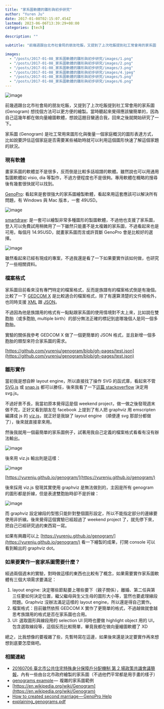 ```yaml
---
title: "家系圖軟體的雛形與初步研究"
author: "Yuren Ju"
date: 2017-01-08T02:15:07.454Z
lastmod: 2023-06-06T13:39:29+08:00
categories: [tech]

description: ""

subtitle: "前幾週跟台北市社會局的朋友吃飯，又提到了上次吃飯提到社工常會用的家系圖 (Genogram) 想找個方法可以更方便的繪製。當時聽起來覺得應該蠻簡單的，因為自己這幾年都在做向量繪圖軟體，想說這題目蠻適合我，回來之後就開始研究了一下。"

images:
  - "/posts/2017-01-08_家系圖軟體的雛形與初步研究/images/1.png"
  - "/posts/2017-01-08_家系圖軟體的雛形與初步研究/images/2.png"
  - "/posts/2017-01-08_家系圖軟體的雛形與初步研究/images/3.png"
  - "/posts/2017-01-08_家系圖軟體的雛形與初步研究/images/4.jpeg"
  - "/posts/2017-01-08_家系圖軟體的雛形與初步研究/images/5.png"
  - "/posts/2017-01-08_家系圖軟體的雛形與初步研究/images/6.png"
---
```


![image](/posts/2017-01-08_家系圖軟體的雛形與初步研究/images/1.png#layoutTextWidth)

前幾週跟台北市社會局的朋友吃飯，又提到了上次吃飯提到社工常會用的家系圖 (Genogram) 想找個方法可以更方便的繪製。當時聽起來覺得應該蠻簡單的，因為自己這幾年都在做向量繪圖軟體，想說這題目蠻適合我，回來之後就開始研究了一下。

家系圖 (Genogram) 是社工常用來圖形化與衡量一個家庭概況的圖形表達方式，比如說要評估這個家庭是否需要某些補助時就可以利用這個圖形快速了解這個家題的狀況。

### 現有軟體

畫家系圖的軟體並不是很多，反而倒是比較多話祖譜的軟體。雖然說也可以用通用製圖軟體如 visio, dia 等製作，不過方便程度也不是很夠。專用軟體在概略的搜尋後有幾套很快就可以找到。

[GenoPro](http://www.genopro.com/): 看起來是套很強大的家系圖繪製軟體，看起來用這套應該可以解決所有問題，有 Windows 與 Mac 版本，一套 49USD。

![image](/posts/2017-01-08_家系圖軟體的雛形與初步研究/images/2.png#layoutTextWidth)

[smartdraw](https://www.smartdraw.com/): 是一套可以繪製非常多種圖形的製圖軟體，不過他也支援了家系圖，登入可以免費試用稍微用了一下雖然只能畫不是太複雜的家系圖，不過看起來也是可用，每個月 14.95USD，就畫家系圖而言或許買斷 GenoPro 會是比較好的選擇。

![image](/posts/2017-01-08_家系圖軟體的雛形與初步研究/images/3.png#layoutTextWidth)

雖然看起來已經有現成的專案，不過我還是看了一下如果要實作該如何做，也研究了一些相關資料。

### 檔案格式

家系圖目前看來沒有專門特定的檔案格式，反而是族譜有的檔案格式倒是有幾個。比較了一下 [GEDCOM X](https://github.com/FamilySearch/gedcomx) 是比較適合的檔案格式，除了有還算清楚的文件規格外，也同時支援 [XML](https://github.com/FamilySearch/gedcomx/blob/master/specifications/xml-format-specification.md) 跟 [JSON](https://github.com/FamilySearch/gedcomx/blob/master/specifications/json-format-specification.md)。

不過因為他是族譜用的格式有一點點跟家系圖的使用情境對不太上來，比如說在雙胞胎（或多胞胎, multiple birth）的部分無法正確的標記到底哪幾個人是同一個多胞胎。

實驗的關係我參考 GEDCOM X 做了一個更簡單的 JSON 格式，並且新增一個多胞胎的類型來符合家系圖的需求。

[https://github.com/yurenju/genogram/blob/gh-pages/test.json](https://github.com/yurenju/genogram/blob/gh-pages/test.json)

### 雛形實作

當初我是想自幹 layout engine，所以直接找了操作 SVG 的函式庫，看起來不管 [SVG.js](http://svgjs.com/) 或 [snap.js](http://snapsvg.io/) 都可以勝任，後來我看了一下[這篇 stackoverflow](https://stackoverflow.com/questions/21796872/snap-svg-vs-svg-js) 決定用 svg.js。

不過好景不長，我當初原本覺得這是個 weekend project，做一做之後發現週末做不完，正好又看到朋友在 facebook 上提到了有人把 graphviz 用 emscripten 編譯成 js 的 [viz.js](https://mdaines.github.io/viz.js/)，就正好是我缺了 layout engine （順便連 svg 那部分都做了），後來就直接拿來用。

然後我就用一個最簡單的家系圖例子，試著用我自己定義的檔案格式看看有沒有辦法輸出。

![image](/posts/2017-01-08_家系圖軟體的雛形與初步研究/images/4.jpeg#layoutTextWidth)

後來用 viz.js 輸出則是這樣：

![image](/posts/2017-01-08_家系圖軟體的雛形與初步研究/images/5.png#layoutTextWidth)

[https://yurenju.github.io/genogram/](https://yurenju.github.io/genogram/)

後來採用 viz.js 發現其實使用 graphviz 是無法做到的，主因是所有 genogram 的圖形都是折線，但是表達雙胞胎時卻不是折線：

![image](/posts/2017-01-08_家系圖軟體的雛形與初步研究/images/6.png#layoutTextWidth)

而 graphviz 設定線段的型態只能針對整個圖形設定，所以不能指定部分的邊緣要使用非折線。後來覺得這個實驗已經超過了 weekend project 了，就先停下來，把自己已經研究過的東西寫一寫。

如果有興趣可以上 [https://yurenju.github.io/genogram/](https://yurenju.github.io/genogram/) 看一下繪製的成果，打開 console 可以看到輸出的 graphviz dot。

### 如果要實作一套家系圖需要什麼？

經過兩個週末的實驗，對時做這樣的東西也比較有了概念，如果需要實作家系圖軟體有三個大項需求要滿足：

1.  layout engine: 決定哪些節點要上哪些要下（親子關係），離婚、第二任與第三任要如何決定位置，繼父繼母與生父生母的圖形大小等，當然也要處理線段問題。Graphviz 沒辦法滿足這樣的 layout engine，所以還是得自己實作。
2.  檔案格式：目前雖然依照 GEDCOM X 實作了更簡單的格式，不過越做就會越思考族譜用的格式是否在家系圖也合用。
3.  UI: 選取圖形與線段用的 selection UI 同時也要做 highlight object 用的 UI，包含選取線段等，這個反而比較簡單，畢竟我都在做向量繪圖軟體了 XD

總之，比我想像的要複雜了些，先暫時寫在這邊，如果後來還是決定要實作再來想想到底要怎麼做吧。

### 相關連結

- [20160706 臺北市公共住宅特殊身分保障戶分配機制 第 2 場政策共識會議簡報](http://www.slideshare.net/ssuser89c166/20160706-2-63931141)，內有一些由台北市政府繪製的家系圖（不過他們平常都是用手畫的樣子）
- [genograms example](http://www.genogramanalytics.com/examples_genograms.html) —  複雜的家系圖範例
- [https://en.wikipedia.org/wiki/Genogram](https://en.wikipedia.org/wiki/Genogram)
- [How to created second marriage — GenoPro Help](http://www.genopro.com/tutorials/second-marriage/)
- [explaining_genograms.pdf](http://stanfield.pbworks.com/f/explaining_genograms.pdf)
